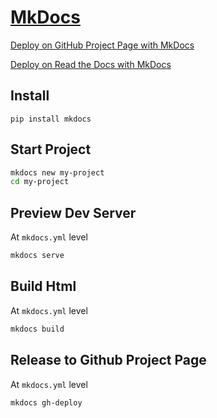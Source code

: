 # [MkDocs](https://ryukerliu.github.io/MkDocs/)

[Deploy on GitHub Project Page with MkDocs](https://ryukerliu.github.io/MkDocs/)

[Deploy on Read the Docs with MkDocs](https://ryukers-read-the-docs.readthedocs.io/en/latest/)

## Install

`pip install mkdocs`

## Start Project

```bash
mkdocs new my-project
cd my-project
```

## Preview Dev Server

At `mkdocs.yml` level

```bash
mkdocs serve
```

## Build Html

At `mkdocs.yml` level

```bash
mkdocs build
```

## Release to Github Project Page

At `mkdocs.yml` level

```bash
mkdocs gh-deploy
```

